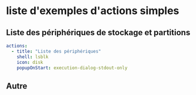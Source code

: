 # liste d'exemples d'actions simples
## Liste des périphériques de stockage et partitions
```yaml
actions:
  - title: "Liste des périphériques"
	shell: lsblk
	icon: disk
	popupOnStart: execution-dialog-stdout-only
```
## Autre
```yaml

```
```yaml

```
```yaml

```
